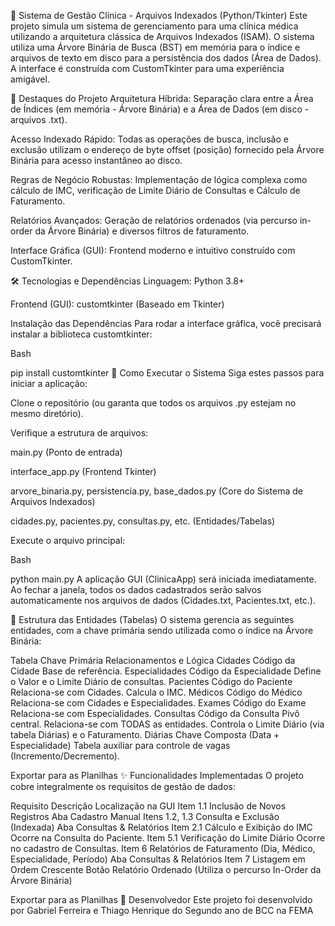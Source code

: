 🏥 Sistema de Gestão Clínica - Arquivos Indexados (Python/Tkinter)
Este projeto simula um sistema de gerenciamento para uma clínica médica utilizando a arquitetura clássica de Arquivos Indexados (ISAM). O sistema utiliza uma Árvore Binária de Busca (BST) em memória para o índice e arquivos de texto em disco para a persistência dos dados (Área de Dados). A interface é construída com CustomTkinter para uma experiência amigável.

🌟 Destaques do Projeto
Arquitetura Híbrida: Separação clara entre a Área de Índices (em memória - Árvore Binária) e a Área de Dados (em disco - arquivos .txt).

Acesso Indexado Rápido: Todas as operações de busca, inclusão e exclusão utilizam o endereço de byte offset (posição) fornecido pela Árvore Binária para acesso instantâneo ao disco.

Regras de Negócio Robustas: Implementação de lógica complexa como cálculo de IMC, verificação de Limite Diário de Consultas e Cálculo de Faturamento.

Relatórios Avançados: Geração de relatórios ordenados (via percurso in-order da Árvore Binária) e diversos filtros de faturamento.

Interface Gráfica (GUI): Frontend moderno e intuitivo construído com CustomTkinter.

🛠️ Tecnologias e Dependências
Linguagem: Python 3.8+

Frontend (GUI): customtkinter (Baseado em Tkinter)

Instalação das Dependências
Para rodar a interface gráfica, você precisará instalar a biblioteca customtkinter:

Bash

pip install customtkinter
🚀 Como Executar o Sistema
Siga estes passos para iniciar a aplicação:

Clone o repositório (ou garanta que todos os arquivos .py estejam no mesmo diretório).

Verifique a estrutura de arquivos:

main.py (Ponto de entrada)

interface_app.py (Frontend Tkinter)

arvore_binaria.py, persistencia.py, base_dados.py (Core do Sistema de Arquivos Indexados)

cidades.py, pacientes.py, consultas.py, etc. (Entidades/Tabelas)

Execute o arquivo principal:

Bash

python main.py
A aplicação GUI (ClinicaApp) será iniciada imediatamente. Ao fechar a janela, todos os dados cadastrados serão salvos automaticamente nos arquivos de dados (Cidades.txt, Pacientes.txt, etc.).

📖 Estrutura das Entidades (Tabelas)
O sistema gerencia as seguintes entidades, com a chave primária sendo utilizada como o índice na Árvore Binária:

Tabela	Chave Primária	Relacionamentos e Lógica
Cidades	Código da Cidade	Base de referência.
Especialidades	Código da Especialidade	Define o Valor e o Limite Diário de consultas.
Pacientes	Código do Paciente	Relaciona-se com Cidades. Calcula o IMC.
Médicos	Código do Médico	Relaciona-se com Cidades e Especialidades.
Exames	Código do Exame	Relaciona-se com Especialidades.
Consultas	Código da Consulta	Pivô central. Relaciona-se com TODAS as entidades. Controla o Limite Diário (via tabela Diárias) e o Faturamento.
Diárias	Chave Composta (Data + Especialidade)	Tabela auxiliar para controle de vagas (Incremento/Decremento).

Exportar para as Planilhas
✨ Funcionalidades Implementadas
O projeto cobre integralmente os requisitos de gestão de dados:

Requisito	Descrição	Localização na GUI
Item 1.1	Inclusão de Novos Registros	Aba Cadastro Manual
Itens 1.2, 1.3	Consulta e Exclusão (Indexada)	Aba Consultas & Relatórios
Item 2.1	Cálculo e Exibição do IMC	Ocorre na Consulta do Paciente.
Item 5.1	Verificação do Limite Diário	Ocorre no cadastro de Consultas.
Item 6	Relatórios de Faturamento (Dia, Médico, Especialidade, Período)	Aba Consultas & Relatórios
Item 7	Listagem em Ordem Crescente	Botão Relatório Ordenado (Utiliza o percurso In-Order da Árvore Binária)

Exportar para as Planilhas
👤 Desenvolvedor
Este projeto foi desenvolvido por Gabriel Ferreira e Thiago Henrique do Segundo ano de BCC na FEMA
